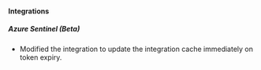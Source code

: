 
#### Integrations
##### Azure Sentinel (Beta)
- Modified the integration to update the integration cache immediately on token expiry.

